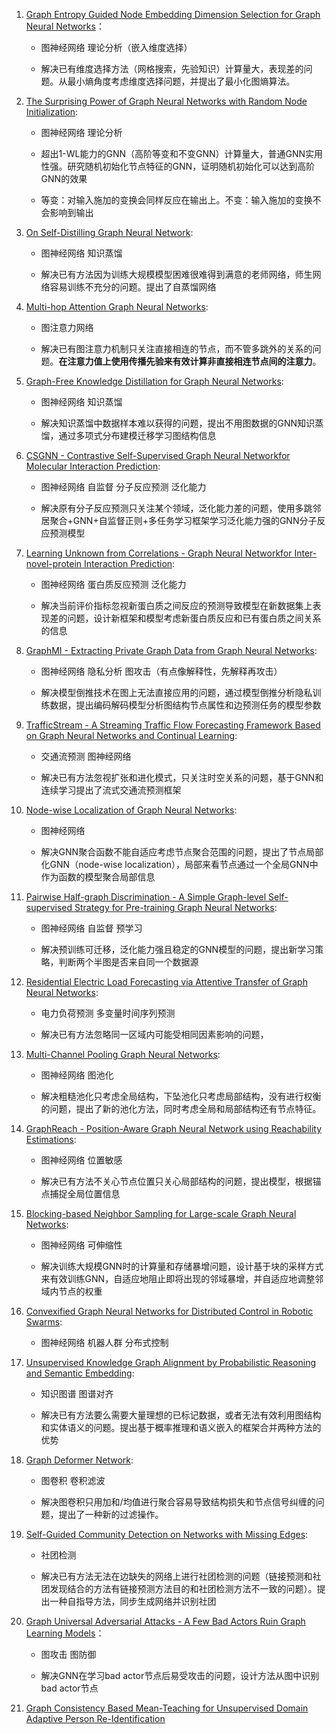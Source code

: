 1. [Graph Entropy Guided Node Embedding Dimension Selection for Graph Neural Networks](https://www.aminer.cn/pub/6099004f91e011aa8bcb6de9/graph-entropy-guided-node-embedding-dimension-selection-for-graph-neural-networks?conf=IJCAI%202021)：
   
   * 图神经网络 理论分析（嵌入维度选择）
   
   * 解决已有维度选择方法（网格搜索，先验知识）计算量大，表现差的问题。从最小熵角度考虑维度选择问题，并提出了最小化图熵算法。

2. [The Surprising Power of Graph Neural Networks with Random Node Initialization](https://www.aminer.cn/pub/5f7c344591e0117ac2a78854/the-surprising-power-of-graph-neural-networks-with-random-node-initialization?conf=IJCAI%202021):
   
   * 图神经网络 理论分析
   
   * 超出1-WL能力的GNN（高阶等变和不变GNN）计算量大，普通GNN实用性强。研究随机初始化节点特征的GNN，证明随机初始化可以达到高阶GNN的效果
   
   * 等变：对输入施加的变换会同样反应在输出上。不变：输入施加的变换不会影响到输出

3. [On Self-Distilling Graph Neural Network](https://www.aminer.cn/pub/5fa3f83991e011a6939b81e2/on-self-distilling-graph-neural-network?conf=IJCAI%202021):
   
   * 图神经网络 知识蒸馏
   
   * 解决已有方法因为训练大规模模型困难很难得到满意的老师网络，师生网络容易训练不充分的问题。提出了自蒸馏网络

4. [Multi-hop Attention Graph Neural Networks](https://www.aminer.cn/pub/60da8fc20abde95dc965f83f/multi-hop-attention-graph-neural-networks?conf=IJCAI%202021):
   
   * 图注意力网络
   
   * 解决已有图注意力机制只关注直接相连的节点，而不管多跳外的关系的问题。**在注意力值上使用传播先验来有效计算非直接相连节点间的注意力**。

5. [Graph-Free Knowledge Distillation for Graph Neural Networks](https://www.aminer.cn/pub/60a3a42e91e01115219ffa36/graph-free-knowledge-distillation-for-graph-neural-networks?conf=IJCAI%202021):
   
   * 图神经网络 知识蒸馏
   
   * 解决知识蒸馏中数据样本难以获得的问题，提出不用图数据的GNN知识蒸馏，通过多项式分布建模迁移学习图结构信息

6. [CSGNN - Contrastive Self-Supervised Graph Neural Networkfor Molecular Interaction Prediction](https://www.aminer.cn/pub/60da8fc20abde95dc965f885/csgnn-contrastive-self-supervised-graph-neural-network-for-molecular-interaction-prediction?conf=IJCAI%202021):
   
   * 图神经网络 自监督 分子反应预测 泛化能力
   
   * 解决原有分子反应预测只关注某个领域，泛化能力差的问题，使用多跳邻居聚合+GNN+自监督正则+多任务学习框架学习泛化能力强的GNN分子反应预测模型

7. [Learning Unknown from Correlations - Graph Neural Networkfor Inter-novel-protein Interaction Prediction](https://www.aminer.cn/pub/60a2401291e0115ec77b9cd9/learning-unknown-from-correlations-graph-neural-network-for-inter-novel-protein-interaction?conf=IJCAI%202021):
   
   * 图神经网络 蛋白质反应预测 泛化能力
   
   * 解决当前评价指标忽视新蛋白质之间反应的预测导致模型在新数据集上表现差的问题，设计新框架和模型考虑新蛋白质反应和已有蛋白质之间关系的信息

8. [GraphMI - Extracting Private Graph Data from Graph Neural Networks](https://www.aminer.cn/pub/60c16bd191e0112cf43c1f08/graphmi-extracting-private-graph-data-from-graph-neural-networks?conf=IJCAI%202021):
   
   * 图神经网络 隐私分析 图攻击（有点像解释性，先解释再攻击）
   
   * 解决模型倒推技术在图上无法直接应用的问题，通过模型倒推分析隐私训练数据，提出编码解码模型分析图结构节点属性和边预测任务的模型参数

9. [TrafficStream - A Streaming Traffic Flow Forecasting Framework Based on Graph Neural Networks and Continual Learning](https://www.aminer.cn/pub/60c80a6191e0110a2be2393f/trafficstream-a-streaming-traffic-flow-forecasting-framework-based-on-graph-neural-networks?conf=IJCAI%202021):
   
   * 交通流预测 图神经网络
   
   * 解决已有方法忽视扩张和进化模式，只关注时空关系的问题，基于GNN和连续学习提出了流式交通流预测框架

10. [Node-wise Localization of Graph Neural Networks](https://www.aminer.cn/pub/60da8fc20abde95dc965f807/node-wise-localization-of-graph-neural-networks?conf=IJCAI%202021):
    
    * 图神经网络
    
    * 解决GNN聚合函数不能自适应考虑节点聚合范围的问题，提出了节点局部化GNN（node-wise localization），局部来看节点通过一个全局GNN中作为函数的模型聚合局部信息

11. [Pairwise Half-graph Discrimination - A Simple Graph-level Self-supervised Strategy for Pre-training Graph Neural Networks](https://www.aminer.cn/pub/60da8fc20abde95dc965f72d/pairwise-half-graph-discrimination-a-simple-graph-level-self-supervised-strategy-for?conf=IJCAI%202021):
    
    * 图神经网络 自监督 预学习
    
    * 解决预训练可迁移，泛化能力强且稳定的GNN模型的问题，提出新学习策略，判断两个半图是否来自同一个数据源

12. [Residential Electric Load Forecasting via Attentive Transfer of Graph Neural Networks](https://www.aminer.cn/pub/60da8fc20abde95dc965f8c3/residential-electric-load-forecasting-via-attentive-transfer-of-graph-neural-networks?conf=IJCAI%202021):
    
    * 电力负荷预测 多变量时间序列预测
    
    * 解决已有方法忽略同一区域内可能受相同因素影响的问题，

13. [Multi-Channel Pooling Graph Neural Networks](https://www.aminer.cn/pub/60da8fc20abde95dc965f89d/multi-channel-pooling-graph-neural-networks?conf=IJCAI%202021):
    
    * 图神经网络 图池化
    
    * 解决粗糙池化只考虑全局结构，下坠池化只考虑局部结构，没有进行权衡的问题，提出了新的池化方法，同时考虑全局和局部结构还有节点特征。

14. [GraphReach - Position-Aware Graph Neural Network using Reachability Estimations](https://www.aminer.cn/pub/60da8fc20abde95dc965f84b/graphreach-position-aware-graph-neural-network-using-reachability-estimations?conf=IJCAI%202021):
    
    * 图神经网络 位置敏感
    
    * 解决已有方法不关心节点位置只关心局部结构的问题，提出模型，根据锚点捕捉全局位置信息

15. [Blocking-based Neighbor Sampling for Large-scale Graph Neural Networks](https://www.aminer.cn/pub/60da8fc20abde95dc965f7cd/blocking-based-neighbor-sampling-for-large-scale-graph-neural-networks?conf=IJCAI%202021):
    
    * 图神经网络 可伸缩性
    
    * 解决训练大规模GNN时的计算量和存储暴增问题，设计基于块的采样方式来有效训练GNN，自适应地阻止即将出现的邻域暴增，并自适应地调整邻域内节点的权重

16. [Convexified Graph Neural Networks for Distributed Control in Robotic Swarms](https://www.aminer.cn/pub/60da8fc20abde95dc965f7e6/convexified-graph-neural-networks-for-distributed-control-in-robotic-swarms?conf=IJCAI%202021):
    
    * 图神经网络 机器人群 分布式控制

17. [Unsupervised Knowledge Graph Alignment by Probabilistic Reasoning and Semantic Embedding](https://www.aminer.cn/pub/609d02d191e01118a99b93d8/unsupervised-knowledge-graph-alignment-by-probabilistic-reasoning-and-semantic-embedding?conf=IJCAI%202021):
    
    * 知识图谱 图谱对齐 
    
    * 解决已有方法要么需要大量理想的已标记数据，或者无法有效利用图结构和实体语义的问题。提出基于概率推理和语义嵌入的框架合并两种方法的优势

18. [Graph Deformer Network](https://www.aminer.cn/pub/60da8fc20abde95dc965f865/graph-deformer-network?conf=IJCAI%202021):
    
    * 图卷积 卷积滤波
    
    * 解决图卷积只用加和/均值进行聚合容易导致结构损失和节点信号纠缠的问题，提出了一种新的过滤操作。

19. [Self-Guided Community Detection on Networks with Missing Edges](https://www.aminer.cn/pub/60da8fc20abde95dc965f878/self-guided-community-detection-on-networks-with-missing-edges?conf=IJCAI%202021):
    
    * 社团检测
    
    * 解决已有方法无法在边缺失的网络上进行社团检测的问题（链接预测和社团发现结合的方法有链接预测方法目的和社团检测方法不一致的问题）。提出一种自指导方法，同步生成网络并识别社团

20. [Graph Universal Adversarial Attacks - A Few Bad Actors Ruin Graph Learning Models](https://www.aminer.cn/pub/5e451e433a55acfaed738769/graph-universal-adversarial-attacks-a-few-bad-actors-ruin-graph-learning-models?conf=IJCAI%202021)：
    
    * 图攻击 图防御
    
    * 解决GNN在学习bad actor节点后易受攻击的问题，设计方法从图中识别bad actor节点

21. [Graph Consistency Based Mean-Teaching for Unsupervised Domain Adaptive Person Re-Identification](https://www.aminer.cn/pub/609ba97491e0113c3c76931b/graph-consistency-based-mean-teaching-for-unsupervised-domain-adaptive-person-re-identification?conf=IJCAI%202021)


